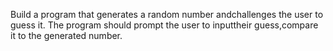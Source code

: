 Build a program that generates a random number andchallenges the user to guess it. The program should prompt the user to inputtheir guess,compare it to the generated number.
